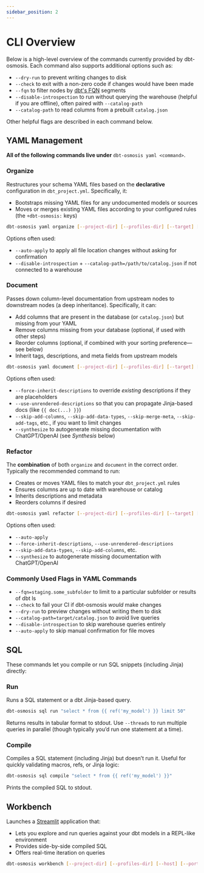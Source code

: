 ```yaml
---
sidebar_position: 2
---
```


# CLI Overview

Below is a high-level overview of the commands currently provided by dbt-osmosis. Each command also supports additional options such as:

- `--dry-run` to prevent writing changes to disk
- `--check` to exit with a non-zero code if changes would have been made
- `--fqn` to filter nodes by [dbt's FQN](https://docs.getdbt.com/reference/node-selection/syntax#the-fqn-method) segments
- `--disable-introspection` to run without querying the warehouse (helpful if you are offline), often paired with `--catalog-path`
- `--catalog-path` to read columns from a prebuilt `catalog.json`

Other helpful flags are described in each command below.

## YAML Management

**All of the following commands live under** `dbt-osmosis yaml <command>`.

### Organize

Restructures your schema YAML files based on the **declarative** configuration in `dbt_project.yml`. Specifically, it:

- Bootstraps missing YAML files for any undocumented models or sources
- Moves or merges existing YAML files according to your configured rules (the `+dbt-osmosis:` keys)

```bash
dbt-osmosis yaml organize [--project-dir] [--profiles-dir] [--target] [--fqn ...] [--dry-run] [--check]
```

Options often used:

- `--auto-apply` to apply all file location changes without asking for confirmation
- `--disable-introspection` + `--catalog-path=/path/to/catalog.json` if not connected to a warehouse

### Document

Passes down column-level documentation from upstream nodes to downstream nodes (a deep inheritance). Specifically, it can:

- Add columns that are present in the database (or `catalog.json`) but missing from your YAML
- Remove columns missing from your database (optional, if used with other steps)
- Reorder columns (optional, if combined with your sorting preference—see below)
- Inherit tags, descriptions, and meta fields from upstream models

```bash
dbt-osmosis yaml document [--project-dir] [--profiles-dir] [--target] [--fqn ...] [--dry-run] [--check]
```

Options often used:

- `--force-inherit-descriptions` to override *existing* descriptions if they are placeholders
- `--use-unrendered-descriptions` so that you can propagate Jinja-based docs (like `{{ doc(...) }}`)
- `--skip-add-columns`, `--skip-add-data-types`, `--skip-merge-meta`, `--skip-add-tags`, etc., if you want to limit changes
- `--synthesize` to autogenerate missing documentation with ChatGPT/OpenAI (see *Synthesis* below)

### Refactor

The **combination** of both `organize` and `document` in the correct order. Typically the recommended command to run:

- Creates or moves YAML files to match your `dbt_project.yml` rules
- Ensures columns are up to date with warehouse or catalog
- Inherits descriptions and metadata
- Reorders columns if desired

```bash
dbt-osmosis yaml refactor [--project-dir] [--profiles-dir] [--target] [--fqn ...] [--dry-run] [--check]
```

Options often used:

- `--auto-apply`
- `--force-inherit-descriptions`, `--use-unrendered-descriptions`
- `--skip-add-data-types`, `--skip-add-columns`, etc.
- `--synthesize` to autogenerate missing documentation with ChatGPT/OpenAI

### Commonly Used Flags in YAML Commands

- `--fqn=staging.some_subfolder` to limit to a particular subfolder or results of dbt ls
- `--check` to fail your CI if dbt-osmosis *would* make changes
- `--dry-run` to preview changes without writing them to disk
- `--catalog-path=target/catalog.json` to avoid live queries
- `--disable-introspection` to skip warehouse queries entirely
- `--auto-apply` to skip manual confirmation for file moves

## SQL

These commands let you compile or run SQL snippets (including Jinja) directly:

### Run

Runs a SQL statement or a dbt Jinja-based query.

```bash
dbt-osmosis sql run "select * from {{ ref('my_model') }} limit 50"
```

Returns results in tabular format to stdout. Use `--threads` to run multiple queries in parallel (though typically you’d run one statement at a time).

### Compile

Compiles a SQL statement (including Jinja) but doesn’t run it. Useful for quickly validating macros, refs, or Jinja logic:

```bash
dbt-osmosis sql compile "select * from {{ ref('my_model') }}"
```

Prints the compiled SQL to stdout.

## Workbench

Launches a [Streamlit](https://streamlit.io/) application that:

- Lets you explore and run queries against your dbt models in a REPL-like environment
- Provides side-by-side compiled SQL
- Offers real-time iteration on queries

```bash
dbt-osmosis workbench [--project-dir] [--profiles-dir] [--host] [--port]
```
